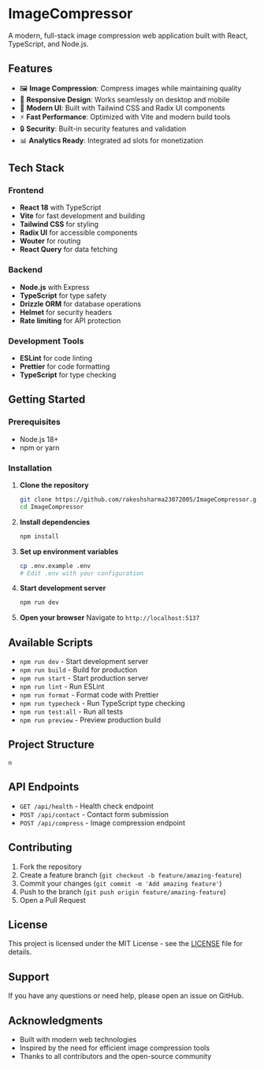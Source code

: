 # ImageCompressor

A modern, full-stack image compression web application built with React, TypeScript, and Node.js.

## Features

- 🖼️ **Image Compression**: Compress images while maintaining quality
- 📱 **Responsive Design**: Works seamlessly on desktop and mobile
- 🎨 **Modern UI**: Built with Tailwind CSS and Radix UI components
- ⚡ **Fast Performance**: Optimized with Vite and modern build tools
- 🔒 **Security**: Built-in security features and validation
- 📊 **Analytics Ready**: Integrated ad slots for monetization

## Tech Stack

### Frontend
- **React 18** with TypeScript
- **Vite** for fast development and building
- **Tailwind CSS** for styling
- **Radix UI** for accessible components
- **Wouter** for routing
- **React Query** for data fetching

### Backend
- **Node.js** with Express
- **TypeScript** for type safety
- **Drizzle ORM** for database operations
- **Helmet** for security headers
- **Rate limiting** for API protection

### Development Tools
- **ESLint** for code linting
- **Prettier** for code formatting
- **TypeScript** for type checking

## Getting Started

### Prerequisites

- Node.js 18+ 
- npm or yarn

### Installation

1. **Clone the repository**
   ```bash
   git clone https://github.com/rakeshsharma23072005/ImageCompressor.git
   cd ImageCompressor
   ```

2. **Install dependencies**
   ```bash
   npm install
   ```

3. **Set up environment variables**
   ```bash
   cp .env.example .env
   # Edit .env with your configuration
   ```

4. **Start development server**
   ```bash
   npm run dev
   ```

5. **Open your browser**
   Navigate to `http://localhost:5137`

## Available Scripts

- `npm run dev` - Start development server
- `npm run build` - Build for production
- `npm run start` - Start production server
- `npm run lint` - Run ESLint
- `npm run format` - Format code with Prettier
- `npm run typecheck` - Run TypeScript type checking
- `npm run test:all` - Run all tests
- `npm run preview` - Preview production build

## Project Structure

```
n 
```

## API Endpoints

- `GET /api/health` - Health check endpoint
- `POST /api/contact` - Contact form submission
- `POST /api/compress` - Image compression endpoint

## Contributing

1. Fork the repository
2. Create a feature branch (`git checkout -b feature/amazing-feature`)
3. Commit your changes (`git commit -m 'Add amazing feature'`)
4. Push to the branch (`git push origin feature/amazing-feature`)
5. Open a Pull Request

## License

This project is licensed under the MIT License - see the [LICENSE](LICENSE) file for details.

## Support

If you have any questions or need help, please open an issue on GitHub.

## Acknowledgments

- Built with modern web technologies
- Inspired by the need for efficient image compression tools
- Thanks to all contributors and the open-source community
